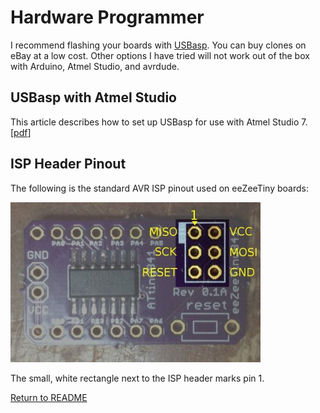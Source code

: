 # Hardware Programmer

I recommend flashing your boards with [USBasp](http://www.fischl.de/usbasp/). You can buy clones on eBay at a low cost. Other options I have tried will not work out of the box with Arduino, Atmel Studio, and avrdude.

## USBasp with Atmel Studio

This article describes how to set up USBasp for use with Atmel Studio 7. [[pdf](http://mysinski.wieik.pk.edu.pl/MPUandMCU/Installing%20USBasp%20in%20Atmel%20Studio%20ver%207.pdf)]

## ISP Header Pinout

The following is the standard AVR ISP pinout used on eeZeeTiny boards:

![AVRISP Header](images/AVRISP6.jpg)

The small, white rectangle next to the ISP header marks pin 1.

[Return to README](README.md)

